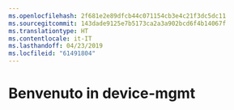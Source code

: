 ```yaml
---
ms.openlocfilehash: 2f681e2e89dfcb44c071154cb3e4c21f3dc5dc11
ms.sourcegitcommit: 143dade9125e7b5173ca2a3a902bcd6f4b14067f
ms.translationtype: HT
ms.contentlocale: it-IT
ms.lasthandoff: 04/23/2019
ms.locfileid: "61491804"
---
```

# <a name="welcome-to-device-mgmt"></a>Benvenuto in device-mgmt